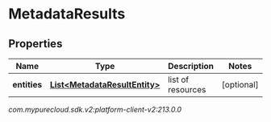 # MetadataResults


## Properties

| Name | Type | Description | Notes |
| ------------ | ------------- | ------------- | ------------- |
| **entities** | [**List&lt;MetadataResultEntity&gt;**](MetadataResultEntity) | list of resources |  [optional] |




_com.mypurecloud.sdk.v2:platform-client-v2:213.0.0_
